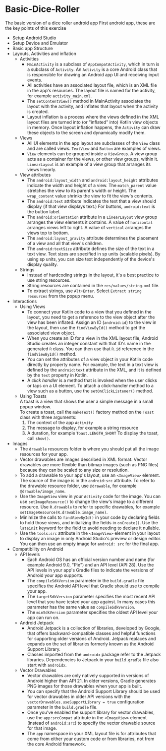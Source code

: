 # Basic-Dice-Roller

The basic version of a dice roller android app First android app, these are the key points of this
exercise

- Setup Android Studio
- Setup Device and Emulator
- Basic app Structure
- Layouts, Activities and inflation
    - Activities
        - `MainActivity` is a subclass of `AppCompatActivity`, which in turn is a subclass
          of `Activity`. An `Activity` is a core Android class that is responsible for drawing an
          Android app UI and receiving input events.
        - All activities have an associated layout file, which is an XML file in the app's
          resources. The layout file is named for the activity, for example `activity_main.xml`.
        - The `setContentView()` method in MainActivity associates the layout with the activity, and
          inflates that layout when the activity is created.
        - Layout inflation is a process where the views defined in the XML layout files are turned
          into (or "inflated" into) Kotlin view objects in memory. Once layout inflation happens,
          the `Activity` can draw these objects to the screen and dynamically modify them.
    - Views
        - All UI elements in the app layout are subclasses of the `View` class and are called views.
          `TextView` and `Button` are examples of views.
        - `View` elements can be grouped inside a `ViewGroup`. A view group acts as a container for
          the views, or other view groups, within it. `LinearLayout` is an example of a view group
          that arranges its views linearly.
    - View attributes
        - The `android:layout_width` and `android:layout_height` attributes indicate the width and
          height of a view. The `match_parent` value stretches the view to its parent's width or
          height. The `wrap_content` value shrinks the view to fit the view's contents.
        - The `android:text` attribute indicates the text that a view should display (if that view
          displays text.) For buttons, `android:text` is the button label.
        - The `android:orientation` attribute in a `LinearLayout` view group arranges the view
          elements it contains. A value of `horizontal` arranges views left to right. A value
          of `vertical`
          arranges the views top to bottom.
        - The `android:layout_gravity` attribute determines the placement of a view and all that
          view's children.
        - The `android:textSize` attribute defines the size of the text in a text view. Text sizes
          are specified in sp units (scalable pixels). By using sp units, you can size text
          independently of the device's display quality.
    - Strings
        - Instead of hardcoding strings in the layout, it's a best practice to use string resources.
        - String resources are contained in the `res/values/string.xml` file.
        - To extract strings, use `Alt+Enter`. Select `Extract string resources` from the popup
          menu.
- Interactions
    - Using Views
        - To connect your Kotlin code to a view that you defined in the layout, you need to get a
          reference to the view object after the view has been inflated. Assign an ID (`android:id`)
          to the view in the layout, then use the `findViewById()` method to get the associated view
          object.
        - When you create an ID for a view in the XML layout file, Android Studio creates an integer
          constant with that ID's name in the generated `R` class. You can then use that `R.id`
          reference in the `findViewById()` method.
        - You can set the attributes of a view object in your Kotlin code directly by property name.
          For example, the text in a text view is defined by the `android:text` attribute in the
          XML, and it is defined by the `text` property in Kotlin.
        - A *click handler* is a method that is invoked when the user clicks or taps on a UI
          element. To attach a click-handler method to a view such as a button, use
          the `setOnClickListener()`
          method.
    - Using Toasts    
      A toast is a view that shows the user a simple message in a small popup window.   
      To create a toast, call the `makeText()` factory method on the `Toast` class with three
      arguments:
        1. The context of the app `Activity`
        2. The message to display, for example a string resource
        3. A duration, for example `Toast.LENGTH_SHORT`
           To display the toast, call `show()`.
- Images
    - The `drawable` resources folder is where you should put all the image resources for your app.
    - Vector drawables are images described in XML format. Vector drawables are more flexible than
      bitmap images (such as PNG files) because they can be scaled to any size or resolution.
    - To add a drawable to your app's layout, use an `<ImageView>` element. The source of the image
      is in the `android:src` attribute. To refer to the drawable resource folder, use `@drawable`,
      for example `@drawable/image_name`.
    - Use the `ImageView` view in your `Activity` code for the image. You can
      use `setImageResource()`
      to change the view's image to a different resource. Use `R.drawable` to refer to specific
      drawables, for example `setImageResource(R.drawable.image_name)`.
    - Minimize the calls to `findViewById()` in your code by declaring fields to hold those views,
      and initializing the fields in `onCreate()`. Use the `lateinit` keyword for the field to avoid
      needing to declare it nullable.
    - Use the `tools:src` attribute in the `<ImageView>` element in your layout to display an image
      in only Android Studio's preview or design editor. You can then use an empty image
      for `android:
      src` for the final app.
- Compatibility on Android
    - API levels
        - Each Android OS has an official version number and name (for example Android 9.0, "Pie")
          and an API level (API 28). Use the API levels in your app's Gradle files to indicate the
          versions of Android your app supports.
        - The `compileSdkVersion` parameter in the `build.gradle` file specifies the Android API
          level that Gradle should use to compile your app.
        - The `targetSdkVersion` parameter specifies the most recent API level that you have tested
          your app against. In many cases this parameter has the same value as `compileSdkVersion`.
        - The `minSdkVersion` parameter specifies the oldest API level your app can run on.
    - Android Jetpack
        - Android Jetpack is a collection of libraries, developed by Google, that offers
          backward-compatible classes and helpful functions for supporting older versions of
          Android. Jetpack replaces and expands on the set of libraries formerly known as the
          Android Support Library.
        - Classes imported from the `androidx` package refer to the Jetpack libraries. Dependencies
          to Jetpack in your `build.gradle` file also start with `androidx`.
    - Vector Drawables
        - Vector drawables are only natively supported in versions of Android higher than API 21. In
          older versions, Gradle generates PNG images for those drawables when your app is built.
        - You can specify that the Android Support Library should be used for vector drawables in
          older API versions with the `vectorDrawables.useSupportLibrary = true` configuration
          parameter in the `build.gradle` file.
        - Once you've enabled the support library for vector drawables, use the `app:srcCompat`
          attribute in the `<ImageView>` element (instead of `android:src`) to specify the vector
          drawable source for that image.
        - The `app` namespace in your XML layout file is for attributes that come from either your
          custom code or from libraries, not from the core Android framework.
